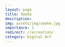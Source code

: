 ```yaml
---
layout: page
title: Smoke
description:
img: assets/img/smoke.jpg
importance: 1
redirect: /recreation/
category: Digital Art
---
```


